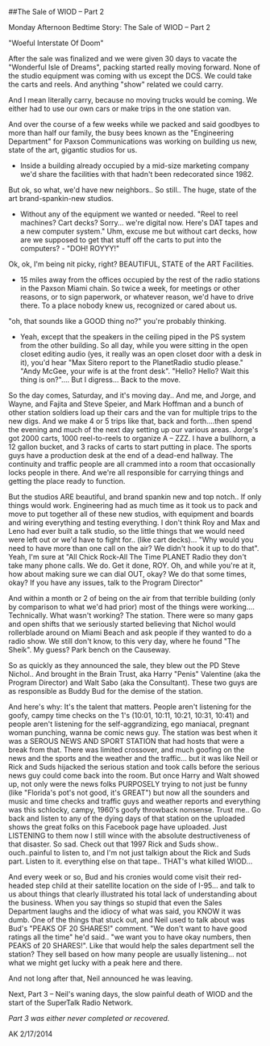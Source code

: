 ##The Sale of WIOD – Part 2

Monday Afternoon Bedtime Story: The Sale of WIOD – Part 2

"Woeful Interstate Of Doom"

After the sale was finalized and we were given 30 days to vacate the "Wonderful Isle of Dreams", packing started really moving forward. None of the studio equipment was coming with us except the DCS. We could take the carts and reels. And anything "show" related we could carry.

And I mean literally carry, because no moving trucks would be coming. We either had to use our own cars or make trips in the one station van.

And over the course of a few weeks while we packed and said goodbyes to more than half our family, the busy bees known as the "Engineering Department" for Paxson Communications was working on building us new, state of the art, gigantic studios for us.

- Inside a building already occupied by a mid-size marketing company we'd share the facilities with that hadn't been redecorated since 1982.

But ok, so what, we'd have new neighbors.. So still.. The huge, state of the art brand-spankin-new studios.

- Without any of the equipment we wanted or needed. "Reel to reel machines? Cart decks? Sorry… we're digital now. Here's DAT tapes and a new computer system." Uhm, excuse me but without cart decks, how are we supposed to get that stuff off the carts to put into the computers? - "DOH! ROYYY!"

Ok, ok, I'm being nit picky, right? BEAUTIFUL, STATE of the ART Facilities.

- 15 miles away from the offices occupied by the rest of the radio stations in the Paxson Miami chain. So twice a week, for meetings or other reasons, or to sign paperwork, or whatever reason, we'd have to drive there. To a place nobody knew us, recognized or cared about us.

"oh, that sounds like a GOOD thing no?" you're probably thinking.

- Yeah, except that the speakers in the ceiling piped in the PS system from the other building. So all day, while you were sitting in the open closet editing audio (yes, it really was an open closet door with a desk in it), you'd hear "Max Sitero report to the PlanetRadio studio please." "Andy McGee, your wife is at the front desk". "Hello? Hello? Wait this thing is on?"…. But I digress… Back to the move.

So the day comes, Saturday, and it's moving day.. And me, and Jorge, and Wayne, and Fajita and Steve Speier, and Mark Hoffman and a bunch of other station soldiers load up their cars and the van for multiple trips to the new digs. And we make 4 or 5 trips like that, back and forth….then spend the evening and much of the next day setting up our various areas. Jorge's got 2000 carts, 1000 reel-to-reels to organize A – ZZZ. I have a bullhorn, a 12 gallon bucket, and 3 racks of carts to start putting in place. The sports guys have a production desk at the end of a dead-end hallway. The continuity and traffic people are all crammed into a room that occasionally locks people in there. And we're all responsible for carrying things and getting the place ready to function.

But the studios ARE beautiful, and brand spankin new and top notch.. If only things would work. Engineering had as much time as it took us to pack and move to put together all of these new studios, with equipment and boards and wiring everything and testing everything. I don't think Roy and Max and Leno had ever built a talk studio, so the little things that we would need were left out or we'd have to fight for.. (like cart decks)… "Why would you need to have more than one call on the air? We didn't hook it up to do that". Yeah, I'm sure at "All Chick Rock-All The Time PLANET Radio they don't take many phone calls. We do. Get it done, ROY. Oh, and while you're at it, how about making sure we can dial OUT, okay? We do that some times, okay? If you have any issues, talk to the Program Director"

And within a month or 2 of being on the air from that terrible building (only by comparison to what we'd had prior) most of the things were working…. Technically. What wasn't working? The station. There were so many gaps and open shifts that we seriously started believing that Nichol would rollerblade around on Miami Beach and ask people if they wanted to do a radio show. We still don't know, to this very day, where he found "The Sheik". My guess? Park bench on the Causeway.

So as quickly as they announced the sale, they blew out the PD Steve Nichol.. And brought in the Brain Trust, aka Harry "Penis" Valentine (aka the Program Director) and Walt Sabo (aka the Consultant). These two guys are as responsible as Buddy Bud for the demise of the station.

And here's why: It's the talent that matters. People aren't listening for the goofy, campy time checks on the 1's (10:01, 10:11, 10:21, 10:31, 10:41) and people aren't listening for the self-aggrandizing, ego maniacal, pregnant woman punching, wanna be comic news guy. The station was best when it was a SEROUS NEWS AND SPORT STATION that had hosts that were a break from that. There was limited crossover, and much goofing on the news and the sports and the weather and the traffic… but it was like Neil or Rick and Suds hijacked the serious station and took calls before the serious news guy could come back into the room. But once Harry and Walt showed up, not only were the news folks PURPOSELY trying to not just be funny (like "Florida's pot's not good, it's GREAT") but now all the sounders and music and time checks and traffic guys and weather reports and everything was this schlocky, campy, 1960's goofy throwback nonsense. Trust me.. Go back and listen to any of the dying days of that station on the uploaded shows the great folks on this Facebook page have uploaded. Just LISTENING to them now I still wince with the absolute destructiveness of that disaster. So sad. Check out that 1997 Rick and Suds show.. ouch..painful to listen to, and I'm not just talkign about the Rick and Suds part. Listen to it. everything else on that tape.. THAT's what killed WIOD...

And every week or so, Bud and his cronies would come visit their red-headed step child at their satellite location on the side of I-95… and talk to us about things that clearly illustrated his total lack of understanding about the business. When you say things so stupid that even the Sales Department laughs and the idiocy of what was said, you KNOW it was dumb. One of the things that stuck out, and Neil used to talk about was Bud's "PEAKS OF 20 SHARES!" comment. "We don't want to have good ratings all the time" he'd said.. "we want you to have okay numbers, then PEAKS of 20 SHARES!". Like that would help the sales department sell the station? They sell based on how many people are usually listening… not what we might get lucky with a peak here and there.

And not long after that, Neil announced he was leaving.

Next, Part 3 – Neil's waning days, the slow painful death of WIOD and the start of the SuperTalk Radio Network.

_Part 3 was either never completed or recovered._

AK 2/17/2014
